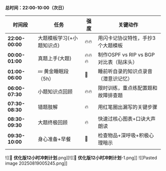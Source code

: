 
**总时间：22:00-10:00（次日）**

| 时间段             | 任务             | 强度     | 关键动作                         |
| --------------- | -------------- | ------ | ---------------------------- |
| **22:00-00:00** | 大题模板学习(+小题知识点) | 🔥🔥   | 用闪卡记协议特性，手抄3个大题模板            |
| **00:00-01:00** | 真题上手(大题)       | 🔥🔥🔥 | 制作OSPF vs RIP vs BGP对比表（贴床头） |
| **01:00-06:00** | 💤 黄金睡眠段（5h）   | 🛌     | 睡前听自录的知识点录音（潜意识记忆）           |
| **06:00-07:30** | 小题知识点回顾        | 🔥🔥   | 限时训练，重点练配置题和故障排查题            |
| **07:30-08:30** | 错题肢解           | 🔥     | 用红笔圈出漏写的关键步骤                 |
| **08:30-09:30** | 大题终极回顾         | 🔥     | 快速过核心图表+口诀大声朗读               |
| **09:30-10:00** | 身心准备+早餐        | 🧘     | 检查物品+深呼吸+积极心理暗示              |
|                 |                |        |                              |
![[🌙 **优化版12小时冲刺计划**.png]]![[🌙 **优化版12小时冲刺计划**-1.png]]
![[Pasted image 20250819005245.png]]